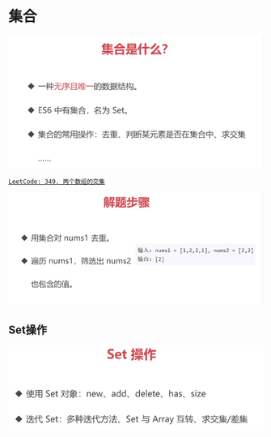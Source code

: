 # 集合

![集合是什么](./images/集合是什么.png)

[`LeetCode: 349. 两个数组的交集`](https://leetcode-cn.com/problems/intersection-of-two-arrays/)

![两个数组的交集解题步骤](./images/两个数组的交集解题步骤.png)

## Set操作

![Set操作](./images/Set操作.png)
